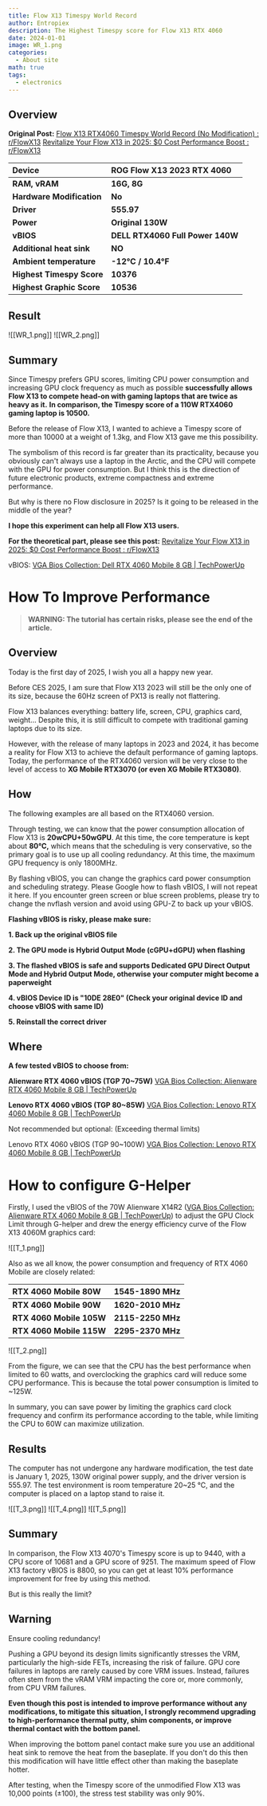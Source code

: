 ```yaml
---
title: Flow X13 Timespy World Record
author: Entropiex
description: The Highest Timespy score for Flow X13 RTX 4060
date: 2024-01-01
image: WR_1.png
categories:
  - About site
math: true
tags:
  - electronics
---
```

## Overview

**Original Post:**
	[Flow X13 RTX4060 Timespy World Record (No Modification) : r/FlowX13](https://www.reddit.com/r/FlowX13/comments/1hret5p/flow_x13_rtx4060_timespy_world_record_no/)
	[Revitalize Your Flow X13 in 2025: $0 Cost Performance Boost : r/FlowX13](https://www.reddit.com/r/FlowX13/comments/1hrdlmd/revitalize_your_flow_x13_in_2025_0_cost/)

|Device|ROG Flow X13 2023 RTX 4060|
|:-|:-|
|**RAM, vRAM**|**16G, 8G**|
|**Hardware Modification**|**No**|
|**Driver**|**555.97**|
|**Power**|**Original 130W**|
|**vBIOS**|**DELL RTX4060 Full Power 140W**|
|**Additional heat sink**|**NO**|
|**Ambient temperature**|**-12℃ / 10.4℉**|
|**Highest Timespy Score**|**10376**|
|**Highest Graphic Score**|**10536**|

## Result

![[WR_1.png]]
![[WR_2.png]]
## Summary

Since Timespy prefers GPU scores, limiting CPU power consumption and increasing GPU clock frequency as much as possible **successfully allows Flow X13 to compete head-on with gaming laptops that are twice as heavy as it.** **In comparison, the Timespy score of a 110W RTX4060 gaming laptop is 10500.**

Before the release of Flow X13, I wanted to achieve a Timespy score of more than 10000 at a weight of 1.3kg, and Flow X13 gave me this possibility.

The symbolism of this record is far greater than its practicality, because you obviously can't always use a laptop in the Arctic, and the CPU will compete with the GPU for power consumption. But I think this is the direction of future electronic products, extreme compactness and extreme performance.

But why is there no Flow disclosure in 2025? Is it going to be released in the middle of the year?

**I hope this experiment can help all Flow X13 users.**

**For the theoretical part, please see this post:** [Revitalize Your Flow X13 in 2025: $0 Cost Performance Boost : r/FlowX13](https://www.reddit.com/r/FlowX13/comments/1hrdlmd/revitalize_your_flow_x13_in_2025_0_cost/)

vBIOS: [VGA Bios Collection: Dell RTX 4060 Mobile 8 GB | TechPowerUp](https://www.techpowerup.com/vgabios/258363/258363)

# How To Improve Performance

>**WARNING: The tutorial has certain risks, please see the end of the article.**
## Overview

Today is the first day of 2025, I wish you all a happy new year.

Before CES 2025, I am sure that Flow X13 2023 will still be the only one of its size, because the 60Hz screen of PX13 is really not flattering.

Flow X13 balances everything: battery life, screen, CPU, graphics card, weight... Despite this, it is still difficult to compete with traditional gaming laptops due to its size.

However, with the release of many laptops in 2023 and 2024, it has become a reality for Flow X13 to achieve the default performance of gaming laptops. Today, the performance of the RTX4060 version will be very close to the level of access to **XG Mobile RTX3070  (or even XG Mobile RTX3080)**.

## How

The following examples are all based on the RTX4060 version.

Through testing, we can know that the power consumption allocation of Flow X13 is **20wCPU+50wGPU**. At this time, the core temperature is kept about **80℃,** which means that the scheduling is very conservative, so the primary goal is to use up all cooling redundancy. At this time, the maximum GPU frequency is only 1800MHz.

By flashing vBIOS, you can change the graphics card power consumption and scheduling strategy. Please Google how to flash vBIOS, I will not repeat it here. If you encounter green screen or blue screen problems, please try to change the nvflash version and avoid using GPU-Z to back up your vBIOS.

**Flashing vBIOS is risky, please make sure:**

**1. Back up the original vBIOS file**

**2. The GPU mode is Hybrid Output Mode (cGPU+dGPU) when flashing**

**3. The flashed vBIOS is safe and supports Dedicated GPU Direct Output Mode and Hybrid Output Mode, otherwise your computer might become a paperweight**

**4. vBIOS Device ID is "10DE 28E0" (Check your original device ID and choose vBIOS with same ID)**

**5. Reinstall the correct driver**

## Where

**A few tested vBIOS to choose from:**

**Alienware RTX 4060 vBIOS (TGP 70\~75W)** [VGA Bios Collection: Alienware RTX 4060 Mobile 8 GB | TechPowerUp](https://www.techpowerup.com/vgabios/265890/265890)

**Lenovo RTX 4060 vBIOS (TGP 80\~85W)** [VGA Bios Collection: Lenovo RTX 4060 Mobile 8 GB | TechPowerUp](https://www.techpowerup.com/vgabios/260488/260488)

Not recommended but optional: (Exceeding thermal limits)

Lenovo RTX 4060 vBIOS (TGP 90\~100W) [VGA Bios Collection: Lenovo RTX 4060 Mobile 8 GB | TechPowerUp](https://www.techpowerup.com/vgabios/259213/259213)

# How to configure G-Helper

Firstly, I used the vBIOS of the 70W Alienware X14R2 ([VGA Bios Collection: Alienware RTX 4060 Mobile 8 GB | TechPowerUp](https://www.techpowerup.com/vgabios/265890/265890)) to adjust the GPU Clock Limit through G-helper and drew the energy efficiency curve of the Flow X13 4060M graphics card:

![[T_1.png]]

Also as we all know, the power consumption and frequency of RTX 4060 Mobile are closely related:

|RTX 4060 Mobile 80W|1545-1890 MHz|
|:-|:-|
|**RTX 4060 Mobile 90W**|**1620-2010 MHz**|
|**RTX 4060 Mobile 105W**|**2115-2250 MHz**|
|**RTX 4060 Mobile 115W**|**2295-2370 MHz**|

![[T_2.png]]

From the figure, we can see that the CPU has the best performance when limited to 60 watts, and overclocking the graphics card will reduce some CPU performance. This is because the total power consumption is limited to \~125W.

In summary, you can save power by limiting the graphics card clock frequency and confirm its performance according to the table, while limiting the CPU to 60W can maximize utilization.

## Results

The computer has not undergone any hardware modification, the test date is January 1, 2025, 130W original power supply, and the driver version is 555.97. The test environment is room temperature 20\~25 ℃, and the computer is placed on a laptop stand to raise it.

![[T_3.png]]
![[T_4.png]]
![[T_5.png]]
## Summary

In comparison, the Flow X13 4070's Timespy score is up to 9440, with a CPU score of 10681 and a GPU score of 9251. The maximum speed of Flow X13 factory vBIOS is 8800, so you can get at least 10% performance improvement for free by using this method.

But is this really the limit?

## Warning

Ensure cooling redundancy!

Pushing a GPU beyond its design limits significantly stresses the VRM, particularly the high-side FETs, increasing the risk of failure. GPU core failures in laptops are rarely caused by core VRM issues. Instead, failures often stem from the vRAM VRM impacting the core or, more commonly, from CPU VRM failures.

**Even though this post is intended to improve performance without any modifications, to mitigate this situation, I strongly recommend upgrading to high-performance thermal putty, shim components, or improve thermal contact with the bottom panel.**

When improving the bottom panel contact make sure you use an additional heat sink to remove the heat from the baseplate. If you don't do this then this modification will have little effect other than making the baseplate hotter.

After testing, when the Timespy score of the unmodified Flow X13 was 10,000 points (±100), the stress test stability was only 90%.